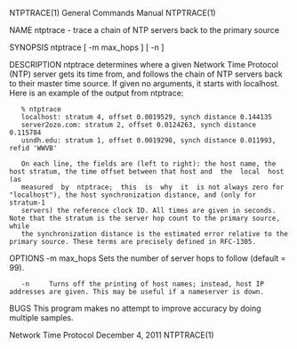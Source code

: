 NTPTRACE(1)                                                   General Commands Manual                                                  NTPTRACE(1)

NAME
       ntptrace - trace a chain of NTP servers back to the primary source

SYNOPSIS
       ntptrace [ -m max_hops ] [ -n ]

DESCRIPTION
       ntptrace determines where a given Network Time Protocol (NTP) server gets its time from, and follows the chain of NTP servers back to their
       master time source. If given no arguments, it starts with localhost. Here is an example of the output from ntptrace:

       % ntptrace
       localhost: stratum 4, offset 0.0019529, synch distance 0.144135
       server2ozo.com: stratum 2, offset 0.0124263, synch distance 0.115784
       usndh.edu: stratum 1, offset 0.0019298, synch distance 0.011993, refid 'WWVB'

       On each line, the fields are (left to right): the host name, the host stratum, the time offset between that host and  the  local  host  (as
       measured  by  ntptrace;  this  is  why  it  is not always zero for "localhost"), the host synchronization distance, and (only for stratum-1
       servers) the reference clock ID. All times are given in seconds. Note that the stratum is the server hop count to the primary source, while
       the synchronization distance is the estimated error relative to the primary source. These terms are precisely defined in RFC-1305.

OPTIONS
       -m max_hops
              Sets the number of server hops to follow (default = 99).

       -n     Turns off the printing of host names; instead, host IP addresses are given. This may be useful if a nameserver is down.

BUGS
       This program makes no attempt to improve accuracy by doing multiple samples.

Network Time Protocol                                            December 4, 2011                                                      NTPTRACE(1)
